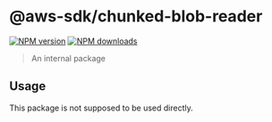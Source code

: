 # @aws-sdk/chunked-blob-reader

[![NPM version](https://img.shields.io/npm/v/@aws-sdk/chunked-blob-reader/beta.svg)](https://www.npmjs.com/package/@aws-sdk/chunked-blob-reader)
[![NPM downloads](https://img.shields.io/npm/dm/@aws-sdk/chunked-blob-reader.svg)](https://www.npmjs.com/package/@aws-sdk/chunked-blob-reader)

> An internal package

## Usage

This package is not supposed to be used directly.
